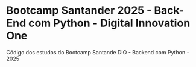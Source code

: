 # Bootcamp Santander 2025 - Back-End com Python - Digital Innovation One
Código dos estudos do Bootcamp Santande DIO - Backend com Python - 2025
